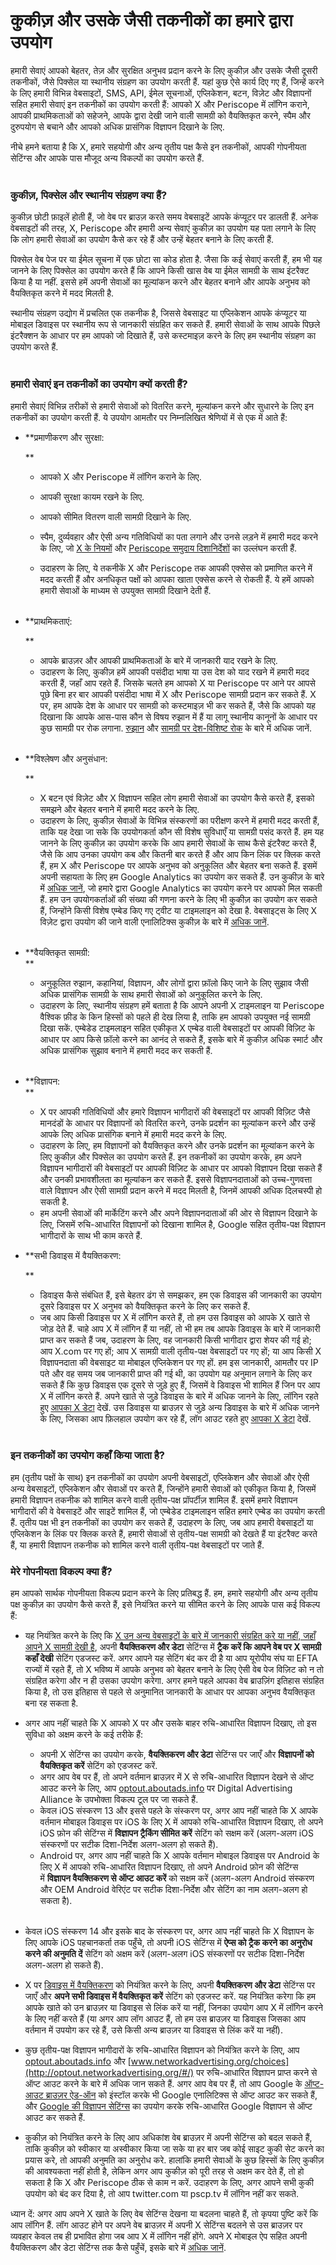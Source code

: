 कुकीज़ और उसके जैसी तकनीकों का हमारे द्वारा उपयोग
=================================================

हमारी सेवाएं आपको बेहतर, तेज़ और सुरक्षित अनुभव प्रदान करने के लिए कुकीज़ और उसके जैसी दूसरी तकनीकों, जैसे पिक्सेल या स्थानीय संग्रहण का उपयोग करती हैं. यहां कुछ ऐसे कार्य दिए गए हैं, जिन्हें करने के लिए हमारी विभिन्न वेबसाइटों, SMS, API, ईमेल सूचनाओं, एप्लिकेशन, बटन, विज़ेट और विज्ञापनों सहित हमारी सेवाएं इन तकनीकों का उपयोग करती हैं: आपको X और Periscope में लॉगिन कराने, आपकी प्राथमिकताओं को सहेजने, आपके द्वारा देखी जाने वाली सामग्री को वैयक्तिकृत करने, स्पैम और दुरुपयोग से बचाने और आपको अधिक प्रासंगिक विज्ञापन दिखाने के लिए.  

नीचे हमने बताया है कि X, हमारे सहयोगी और अन्य तृतीय पक्ष कैसे इन तकनीकों, आपकी गोपनीयता सेटिंग्स और आपके पास मौजूद अन्य विकल्पों का उपयोग करते हैं.  
 

### कुकीज़, पिक्सेल और स्थानीय संग्रहण क्या हैं? 

कुकीज़ छोटी फ़ाइलें होती हैं, जो वेब पर ब्राउज़ करते समय वेबसाइटें आपके कंप्यूटर पर डालती हैं. अनेक वेबसाइटों की तरह, X, Periscope और हमारी अन्य सेवाएं कुकीज़ का उपयोग यह पता लगाने के लिए कि लोग हमारी सेवाओं का उपयोग कैसे कर रहे हैं और उन्हें बेहतर बनाने के लिए करती हैं.

पिक्सेल वेब पेज पर या ईमेल सूचना में एक छोटा सा कोड होता है. जैसा कि कई सेवाएं करती हैं, हम भी यह जानने के लिए पिक्सेल का उपयोग करते हैं कि आपने किसी खास वेब या ईमेल सामग्री के साथ इंटरैक्ट किया है या नहीं. इससे हमें अपनी सेवाओं का मूल्यांकन करने और बेहतर बनाने और आपके अनुभव को वैयक्तिकृत करने में मदद मिलती है.

स्थानीय संग्रहण उद्योग में प्रचलित एक तकनीक है, जिससे वेबसाइट या एप्लिकेशन आपके कंप्यूटर या मोबाइल डिवाइस पर स्थानीय रूप से जानकारी संग्रहित कर सकते हैं. हमारी सेवाओं के साथ आपके पिछले इंटरैक्शन के आधार पर हम आपको जो दिखाते हैं, उसे कस्टमाइज़ करने के लिए हम स्थानीय संग्रहण का उपयोग करते हैं.  
 

### हमारी सेवाएं इन तकनीकों का उपयोग क्यों करती हैं?  
  

हमारी सेवाएं विभिन्न तरीकों से हमारी सेवाओं को वितरित करने, मूल्यांकन करने और सुधारने के लिए इन तकनीकों का उपयोग करती हैं. ये उपयोग आमतौर पर निम्नलिखित श्रेणियों में से एक में आते हैं:  
  

* **प्रमाणीकरण और सुरक्षा:  
      
    **
    * आपको X और Periscope में लॉगिन कराने के लिए.  
        
    * आपकी सुरक्षा कायम रखने के लिए.
    * आपको सीमित वितरण वाली सामग्री दिखाने के लिए.
    * स्पैम, दुर्व्यवहार और ऐसी अन्य गतिविधियों का पता लगाने और उनसे लड़ने में हमारी मदद करने के लिए, जो [X के नियमों](https://help.x.com/hi/rules-and-policies/twitter-rules.html) और [Periscope समुदाय दिशानिर्देशों](https://www.periscope.tv/content) का उल्लंघन करती हैं.
    * उदाहरण के लिए, ये तकनीकें X और Periscope तक आपकी एक्सेस को प्रमाणित करने में मदद करती हैं और अनधिकृत पक्षों को आपका खाता एक्सेस करने से रोकती हैं. ये हमें आपको हमारी सेवाओं के माध्यम से उपयुक्त सामग्री दिखाने देती हैं.  
         
* **प्राथमिकताएं:  
      
    **
    * आपके ब्राउज़र और आपकी प्राथमिकताओं के बारे में जानकारी याद रखने के लिए.
    * उदाहरण के लिए, कुकीज़ हमें आपकी पसंदीदा भाषा या उस देश को याद रखने में हमारी मदद करती हैं, जहाँ आप रहते हैं. जिसके चलते हम आपको X या Periscope पर आने पर आपसे पूछे बिना हर बार आपकी पसंदीदा भाषा में X और Periscope सामग्री प्रदान कर सकते हैं. X पर, हम आपके देश के आधार पर सामग्री को कस्टमाइज़ भी कर सकते हैं, जैसे कि आपको यह दिखाना कि आपके आस-पास कौन से विषय रुझान में हैं या लागू स्थानीय कानूनों के आधार पर कुछ सामग्री पर रोक लगाना. [रुझान](https://help.x.com/hi/using-twitter/twitter-trending-faqs.html) और [सामग्री पर देश-विशिष्ट रोक](https://help.x.com/hi/rules-and-policies/tweet-withheld-by-country.html) के बारे में अधिक जानें.  
         
* **विश्लेषण और अनुसंधान:  
      
    **
    * X बटन एवं विज़ेट और X विज्ञापन सहित लोग हमारी सेवाओं का उपयोग कैसे करते हैं, इसको समझने और बेहतर बनाने में हमारी मदद करने के लिए.
    * उदाहरण के लिए, कुकीज़ सेवाओं के विभिन्न संस्करणों का परीक्षण करने में हमारी मदद करती हैं, ताकि यह देखा जा सके कि उपयोगकर्ता कौन सी विशेष सुविधाएँ या सामग्री पसंद करते हैं. हम यह जानने के लिए कुकीज़ का उपयोग करके कि आप हमारी सेवाओं के साथ कैसे इंटरैक्ट करते हैं, जैसे कि आप उनका उपयोग कब और कितनी बार करते हैं और आप किन लिंक पर क्लिक करते हैं, हम X और Periscope पर आपके अनुभव को अनुकूलित और बेहतर बना सकते हैं. इसमें अपनी सहायता के लिए हम Google Analytics का उपयोग कर सकते हैं. उन कुकीज़ के बारे में [अधिक जानें](https://developers.google.com/analytics/devguides/collection/analyticsjs/cookie-usage), जो हमारे द्वारा Google Analytics का उपयोग करने पर आपको मिल सकती हैं. हम उन उपयोगकर्ताओं की संख्या की गणना करने के लिए भी कुकीज़ का उपयोग कर सकते हैं, जिन्होंने किसी विशेष एम्बेड किए गए ट्वीट या टाइमलाइन को देखा है. वेबसाइट्स के लिए X विज़ेट द्वारा उपयोग की जाने वाली एनालिटिक्‍स कुकीज़ के बारे में [अधिक जानें](https://dev.twitter.com/web/overview/privacy).  
         
* **वैयक्तिकृत सामग्री:  
    **  
    * अनुकूलित रुझान, कहानियां, विज्ञापन, और लोगों द्वारा फ़ॉलो किए जाने के लिए सुझाव जैसी अधिक प्रासंगिक सामग्री के साथ हमारी सेवाओं को अनुकूलित करने के लिए.
    * उदाहरण के लिए, स्थानीय संग्रहण हमें बताता है कि आपने अपनी X टाइमलाइन या Periscope वैश्विक फ़ीड के किन हिस्सों को पहले ही देख लिया है, ताकि हम आपको उपयुक्त नई सामग्री दिखा सकें. एम्बेडेड टाइमलाइन सहित एकीकृत X एम्बेड वाली वेबसाइटों पर आपकी विज़िट के आधार पर आप किसे फ़ॉलो करने का आनंद ले सकते हैं, इसके बारे में कुकीज़ अधिक स्मार्ट और अधिक प्रासंगिक सुझाव बनाने में हमारी मदद कर सकती हैं.  
         
* **विज्ञापन:  
    **  
    * X पर आपकी गतिविधियों और हमारे विज्ञापन भागीदारों की वेबसाइटों पर आपकी विज़िट जैसे मानदंडों के आधार पर विज्ञापनों को वितरित करने, उनके प्रदर्शन का मूल्यांकन करने और उन्हें आपके लिए अधिक प्रासंगिक बनाने में हमारी मदद करने के लिए.
    * उदाहरण के लिए, हम विज्ञापनों को वैयक्तिकृत करने और उनके प्रदर्शन का मूल्यांकन करने के लिए कुकीज़ और पिक्सेल का उपयोग करते हैं. इन तकनीकों का उपयोग करके, हम अपने विज्ञापन भागीदारों की वेबसाइटों पर आपकी विज़िट के आधार पर आपको विज्ञापन दिखा सकते हैं और उनकी प्रभावशीलता का मूल्यांकन कर सकते हैं. इससे विज्ञापनदाताओं को उच्च-गुणवत्ता वाले विज्ञापन और ऐसी सामग्री प्रदान करने में मदद मिलती है, जिनमें आपकी अधिक दिलचस्पी हो सकती है.
    * हम अपनी सेवाओं की मार्केटिंग करने और अपने विज्ञापनदाताओं की ओर से विज्ञापन दिखाने के लिए, जिसमें रुचि-आधारित विज्ञापनों को दिखाना शामिल है, Google सहित तृतीय-पक्ष विज्ञापन भागीदारों के साथ भी काम करते हैं.  
          
        
* **सभी डिवाइस में वैयक्तिकरण:  
      
    **
    * डिवाइस कैसे संबंधित हैं, इसे बेहतर ढंग से समझकर, हम एक डिवाइस की जानकारी का उपयोग दूसरे डिवाइस पर X अनुभव को वैयक्तिकृत करने के लिए कर सकते हैं.
    * जब आप किसी डिवाइस पर X में लॉगिन करते हैं, तो हम उस डिवाइस को आपके X खाते से जोड़ देते हैं. चाहे आप X में लॉगिन हैं या नहीं, तो भी हम तब आपके डिवाइस के बारे में जानकारी प्राप्त कर सकते हैं जब, उदाहरण के लिए, वह जानकारी किसी भागीदार द्वारा शेयर की गई हो; आप X.com पर गए हों; आप X सामग्री वाली तृतीय-पक्ष वेबसाइटों पर गए हों; या आप किसी X विज्ञापनदाता की वेबसाइट या मोबाइल एप्लिकेशन पर गए हों. हम इस जानकारी, आमतौर पर IP पते और वह समय जब जानकारी प्राप्त की गई थी, का उपयोग यह अनुमान लगाने के लिए कर सकते हैं कि कुछ डिवाइस एक दूसरे से जुड़े हुए हैं, जिसमें वे डिवाइस भी शामिल हैं जिन पर आप X में लॉगिन करते हैं. अपने खाते से जुड़े डिवाइस के बारे में अधिक जानने के लिए, लॉगिन रहते हुए [आपका X डेटा](https://twitter.com/your_twitter_data) देखें. उस डिवाइस या ब्राउज़र से जुड़े अन्य डिवाइस के बारे में अधिक जानने के लिए, जिसका आप फ़िलहाल उपयोग कर रहे हैं, लॉग आउट रहते हुए [आपका X डेटा](https://twitter.com/your_twitter_data) देखें.  
         

### इन तकनीकों का उपयोग कहाँ किया जाता है? 

हम (तृतीय पक्षों के साथ) इन तकनीकों का उपयोग अपनी वेबसाइटों, एप्लिकेशन और सेवाओं और ऐसी अन्य वेबसाइटों, एप्लिकेशन और सेवाओं पर करते हैं, जिन्होंने हमारी सेवाओं को एकीकृत किया है, जिसमें हमारी विज्ञापन तकनीक को शामिल करने वाली तृतीय-पक्ष प्रॉपर्टीज़ शामिल हैं. इसमें हमारे विज्ञापन भागीदारों की वे वेबसाइटें और साइटें शामिल हैं, जो एम्बेडेड टाइमलाइन सहित हमारे एम्बेड का उपयोग करती हैं. तृतीय पक्ष भी इन तकनीकों का उपयोग कर सकते हैं, उदाहरण के लिए, जब आप हमारी वेबसाइटों या एप्लिकेशन के लिंक पर क्लिक करते हैं, हमारी सेवाओं से तृतीय-पक्ष सामग्री को देखते हैं या इंटरैक्ट करते हैं, या हमारी विज्ञापन तकनीक को शामिल करने वाली तृतीय-पक्ष वेबसाइटों पर जाते हैं.  
  

### मेरे गोपनीयता विकल्प क्या हैं? 

हम आपको सार्थक गोपनीयता विकल्प प्रदान करने के लिए प्रतिबद्ध हैं. हम, हमारे सहयोगी और अन्य तृतीय पक्ष कुकीज़ का उपयोग कैसे करते हैं, इसे नियंत्रित करने या सीमित करने के लिए आपके पास कई विकल्प हैं:  

* यह नियंत्रित करने के लिए कि [X उन अन्य वेबसाइटों के बारे में जानकारी संग्रहित करे या नहीं, जहाँ आपने X सामग्री देखी है](https://help.x.com/hi/using-twitter/tailored-suggestions.html#), अपनी **वैयक्तिकरण और डेटा** सेटिंग्स में **ट्रैक करें कि आपने वेब पर X सामग्री कहाँ देखी** सेटिंग एडजस्ट करें. अगर आपने यह सेटिंग बंद कर दी है या आप यूरोपीय संघ या EFTA राज्यों में रहते हैं, तो X भविष्य में आपके अनुभव को बेहतर बनाने के लिए ऐसी वेब पेज विज़िट को न तो संग्रहित करेगा और न ही उसका उपयोग करेगा. अगर हमने पहले आपका वेब ब्राउज़िंग इतिहास संग्रहित किया है, तो उस इतिहास से पहले से अनुमानित जानकारी के आधार पर आपका अनुभव वैयक्तिकृत बना रह सकता है.
* अगर आप नहीं चाहते कि X आपको X पर और उसके बाहर रुचि-आधारित विज्ञापन दिखाए, तो इस सुविधा को अक्षम करने के कई तरीके हैं:  
      
    * अपनी X सेटिंग्स का उपयोग करके, **वैयक्तिकरण और डेटा** सेटिंग्स पर जाएँ और **विज्ञापनों को वैयक्तिकृत करें** सेटिंग को एडजस्ट करें.
    * अगर आप वेब पर हैं, तो अपने वर्तमान ब्राउज़र में X से रुचि-आधारित विज्ञापन देखने से ऑप्ट आउट करने के लिए, आप [optout.aboutads.info](http://optout.aboutads.info/#/) पर Digital Advertising Alliance के उपभोक्ता विकल्प टूल पर जा सकते हैं.
    * केवल iOS संस्करण 13 और इससे पहले के संस्करण पर, अगर आप नहीं चाहते कि X आपके वर्तमान मोबाइल डिवाइस पर iOS के लिए X में आपको रुचि-आधारित विज्ञापन दिखाए, तो अपने iOS फ़ोन की सेटिंग्स में **विज्ञापन ट्रैकिंग सीमित करें** सेटिंग को सक्षम करें (अलग-अलग iOS संस्करणों पर सटीक दिशा-निर्देश अलग-अलग हो सकते हैं). 
    * Android पर, अगर आप नहीं चाहते कि X आपके वर्तमान मोबाइल डिवाइस पर Android के लिए X में आपको रुचि-आधारित विज्ञापन दिखाए, तो अपने Android फ़ोन की सेटिंग्स में **विज्ञापन वैयक्तिकरण से ऑप्ट आउट करें** को सक्षम करें (अलग-अलग Android संस्करण और OEM Android वेरिएंट पर सटीक दिशा-निर्देश और सेटिंग का नाम अलग-अलग हो सकता है).  
         
* केवल iOS संस्करण 14 और इसके बाद के संस्करण पर, अगर आप नहीं चाहते कि X विज्ञापन के लिए आपके iOS पहचानकर्ता तक पहुँचे, तो अपनी iOS सेटिंग्स में **ऐप्स को ट्रैक करने का अनुरोध करने की अनुमति दें** सेटिंग को अक्षम करें (अलग-अलग iOS संस्करणों पर सटीक दिशा-निर्देश अलग-अलग हो सकते हैं). 
* X पर [डिवाइस में वैयक्तिकरण](https://help.x.com/content/help-twitter/hi/about-personalization-across-your-devices) को नियंत्रित करने के लिए, अपनी **वैयक्तिकरण और डेटा** सेटिंग्स पर जाएँ और **अपने सभी डिवाइस में वैयक्तिकृत करें** सेटिंग को एडजस्ट करें. यह नियंत्रित करेगा कि हम आपके खाते को उन ब्राउज़र या डिवाइस से लिंक करें या नहीं, जिनका उपयोग आप X में लॉगिन करने के लिए नहीं करते हैं (या अगर आप लॉग आउट हैं, तो हम उस ब्राउज़र या डिवाइस जिसका आप वर्तमान में उपयोग कर रहे हैं, उसे किसी अन्य ब्राउज़र या डिवाइस से लिंक करें या नहीं).  
    
* कुछ तृतीय-पक्ष विज्ञापन भागीदारों के रुचि-आधारित विज्ञापन को नियंत्रित करने के लिए, आप [optout.aboutads.info](http://optout.aboutads.info/#/) और [www.networkadvertising.org/choices](http://optout.networkadvertising.org/#/) पर रुचि-आधारित विज्ञापन प्राप्त करने से ऑप्ट आउट करने के बारे में अधिक जान सकते हैं. अगर आप वेब पर हैं, तो आप Google के [ऑप्ट-आउट ब्राउज़र ऐड-ऑन](https://tools.google.com/dlpage/gaoptout) को इंस्टॉल करके भी Google एनालिटिक्‍स से ऑप्ट आउट कर सकते हैं, और [Google की विज्ञापन सेटिंग्स](https://www.google.com/settings/u/0/ads/authenticated) का उपयोग करके रुचि-आधारित Google विज्ञापन से ऑप्ट आउट कर सकते हैं.
* कुकीज़ को नियंत्रित करने के लिए आप अधिकांश वेब ब्राउज़र में अपनी सेटिंग्स को बदल सकते हैं, ताकि कुकीज़ को स्वीकार या अस्वीकार किया जा सके या हर बार जब कोई साइट कुकी सेट करने का प्रयास करे, तो आपकी अनुमति का अनुरोध करे. हालांकि हमारी सेवाओं के कुछ हिस्सों के लिए कुकीज़ की आवश्यकता नहीं होती है, लेकिन अगर आप कुकीज़ को पूरी तरह से अक्षम कर देते हैं, तो हो सकता है कि X और Periscope ठीक से काम न करें. उदाहरण के लिए, अगर आपने सभी कुकी उपयोग को बंद कर दिया है, तो आप twitter.com या pscp.tv में लॉगिन नहीं कर सकते.  
    

ध्यान दें: अगर आप अपने X खाते के लिए वेब सेटिंग्स देखना या बदलना चाहते हैं, तो कृपया पुष्टि करें कि आप लॉगिन हैं. लॉग आउट होने पर अपने वेब ब्राउज़र में अपनी X सेटिंग्स बदलने से उस ब्राउज़र पर व्यवहार केवल तब ही प्रभावित होगा जब आप X में लॉगिन नहीं होंगे. अपने X मोबाइल ऐप सहित अपनी वैयक्तिकरण और डेटा सेटिंग्स तक कैसे पहुँचें, इसके बारे में [अधिक जानें](https://help.x.com/hi/personalization-data-settings.html).